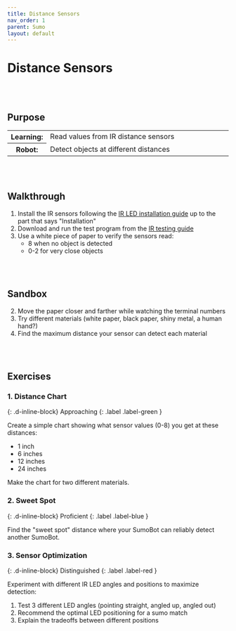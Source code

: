 ```yaml
---
title: Distance Sensors
nav_order: 1
parent: Sumo
layout: default
---
```


# Distance Sensors

<br><br>

## Purpose

<table>
  <tr>
    <th>Learning:</th>
    <td style="width:100%">Read values from IR distance sensors</td>
  </tr>
  <tr>
    <th>Robot:</th>
    <td style="width:100%">Detect objects at different distances</td>
  </tr>
</table>
<br><br>

## Walkthrough

1. Install the IR sensors following the [IR LED installation guide](https://learn.parallax.com/tutorials/robot/sumobot-wx/ir-sumobot-wx-opponent-detection-and-tracking/install-front-ir-leds-and) up to the part that says "Installation"
2. Download and run the test program from the [IR testing guide](https://learn.parallax.com/tutorials/robot/sumobot-wx/ir-sumobot-wx-opponent-detection-and-tracking/terminal-ir-distance)
3. Use a white piece of paper to verify the sensors read:
   - 8 when no object is detected
   - 0-2 for very close objects

<br><br>

## Sandbox

2. Move the paper closer and farther while watching the terminal numbers
3. Try different materials (white paper, black paper, shiny metal, a human hand?)
4. Find the maximum distance your sensor can detect each material

<br><br>

## Exercises

<!-- prettier-ignore-start -->
### 1. Distance Chart
{: .d-inline-block}
Approaching
{: .label .label-green }

Create a simple chart showing what sensor values (0-8) you get at these distances:
- 1 inch
- 6 inches
- 12 inches
- 24 inches

Make the chart for two different materials.

### 2. Sweet Spot
{: .d-inline-block}
Proficient
{: .label .label-blue }

Find the "sweet spot" distance where your SumoBot can reliably detect another SumoBot.

### 3. Sensor Optimization
{: .d-inline-block}
Distinguished
{: .label .label-red }

Experiment with different IR LED angles and positions to maximize detection:
1. Test 3 different LED angles (pointing straight, angled up, angled out)
3. Recommend the optimal LED positioning for a sumo match
4. Explain the tradeoffs between different positions

<!-- prettier-ignore-end -->
